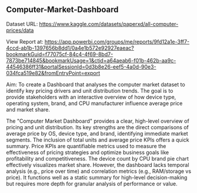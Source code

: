 ## Computer-Market-Dashboard


Dataset URL: https://www.kaggle.com/datasets/paperxd/all-computer-prices/data


View Report at: https://app.powerbi.com/groups/me/reports/9fd12a1e-3ff7-4ccd-ab1b-1397656b8dd1/0a4e1b572e92927eaeac?bookmarkGuid=f77075cf-84c4-4f69-8bd7-7873be714845&bookmarkUsage=1&ctid=a64aeab6-f01b-462b-aa9c-44546386ff31&portalSessionId=0d3b8e26-eef5-4a0d-90e3-034fca519e82&fromEntryPoint=export


Aim: To create a Dashboard that analyses the computer market dataset to identify key pricing
drivers and unit distribution trends. The goal is to provide stakeholders with an interactive
overview of how device type, operating system, brand, and CPU manufacturer influence
average price and market share.

The "Computer Market Dashboard" provides a clear, high-level overview of pricing and unit
distribution. Its key strengths are the direct comparisons of average price by OS, device type,
and brand, identifying immediate market segments.
The inclusion of total units and average price KPIs offers a quick summary. Price KPIs
are quantifiable metrics used to measure the effectiveness of pricing strategies and optimize
business goals like profitability and competitiveness.
The device count by CPU brand pie chart effectively visualizes market share. However, the
dashboard lacks temporal analysis (e.g., price over time) and correlation metrics (e.g.,
RAM/storage vs price). It functions well as a static summary for high-level decision-making
but requires more depth for granular analysis of performance or value.

